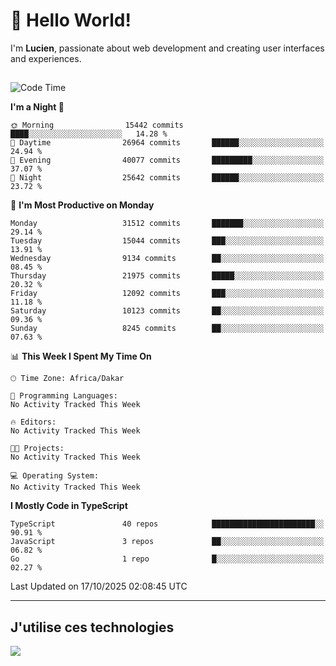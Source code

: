 # 👋 Hello World!

I'm **Lucien**, passionate about web development and creating user interfaces and experiences.

##

<!--START_SECTION:waka-->
![Code Time](http://img.shields.io/badge/Code%20Time-3%2C921%20hrs%2018%20mins-blue)

**I'm a Night 🦉** 

```text
🌞 Morning                15442 commits       ████░░░░░░░░░░░░░░░░░░░░░   14.28 % 
🌆 Daytime                26964 commits       ██████░░░░░░░░░░░░░░░░░░░   24.94 % 
🌃 Evening                40077 commits       █████████░░░░░░░░░░░░░░░░   37.07 % 
🌙 Night                  25642 commits       ██████░░░░░░░░░░░░░░░░░░░   23.72 % 
```
📅 **I'm Most Productive on Monday** 

```text
Monday                   31512 commits       ███████░░░░░░░░░░░░░░░░░░   29.14 % 
Tuesday                  15044 commits       ███░░░░░░░░░░░░░░░░░░░░░░   13.91 % 
Wednesday                9134 commits        ██░░░░░░░░░░░░░░░░░░░░░░░   08.45 % 
Thursday                 21975 commits       █████░░░░░░░░░░░░░░░░░░░░   20.32 % 
Friday                   12092 commits       ███░░░░░░░░░░░░░░░░░░░░░░   11.18 % 
Saturday                 10123 commits       ██░░░░░░░░░░░░░░░░░░░░░░░   09.36 % 
Sunday                   8245 commits        ██░░░░░░░░░░░░░░░░░░░░░░░   07.63 % 
```


📊 **This Week I Spent My Time On** 

```text
🕑︎ Time Zone: Africa/Dakar

💬 Programming Languages: 
No Activity Tracked This Week

🔥 Editors: 
No Activity Tracked This Week

🐱‍💻 Projects: 
No Activity Tracked This Week

💻 Operating System: 
No Activity Tracked This Week
```

**I Mostly Code in TypeScript** 

```text
TypeScript               40 repos            ███████████████████████░░   90.91 % 
JavaScript               3 repos             ██░░░░░░░░░░░░░░░░░░░░░░░   06.82 % 
Go                       1 repo              █░░░░░░░░░░░░░░░░░░░░░░░░   02.27 % 
```




 Last Updated on 17/10/2025 02:08:45 UTC
<!--END_SECTION:waka-->
---

## J'utilise ces technologies

<p align="left">
  <a href="https://skillicons.dev">
    <img src="https://skillicons.dev/icons?i=ts,js,go,ruby,css,scss,tailwind,react,vite,nextjs,docker,figma,ableton" />
  </a>
</p>

